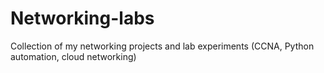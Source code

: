 # Networking-labs
Collection of my networking projects and lab experiments (CCNA, Python automation, cloud networking)
